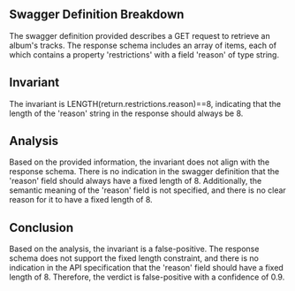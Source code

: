 ## Swagger Definition Breakdown
The swagger definition provided describes a GET request to retrieve an album's tracks. The response schema includes an array of items, each of which contains a property 'restrictions' with a field 'reason' of type string.

## Invariant
The invariant is LENGTH(return.restrictions.reason)==8, indicating that the length of the 'reason' string in the response should always be 8.

## Analysis
Based on the provided information, the invariant does not align with the response schema. There is no indication in the swagger definition that the 'reason' field should always have a fixed length of 8. Additionally, the semantic meaning of the 'reason' field is not specified, and there is no clear reason for it to have a fixed length of 8.

## Conclusion
Based on the analysis, the invariant is a false-positive. The response schema does not support the fixed length constraint, and there is no indication in the API specification that the 'reason' field should have a fixed length of 8. Therefore, the verdict is false-positive with a confidence of 0.9.
